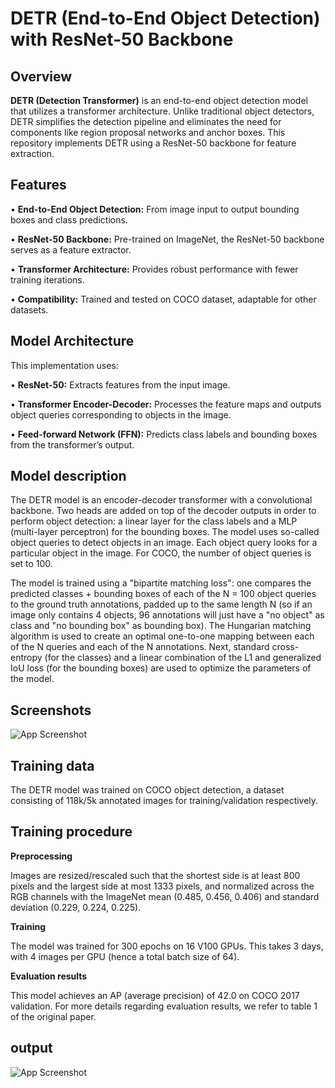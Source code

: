 
# DETR (End-to-End Object Detection) with ResNet-50 Backbone
## Overview
**DETR (Detection Transformer)** is an end-to-end object detection model that utilizes a transformer architecture. Unlike traditional object detectors, DETR simplifies the detection pipeline and eliminates the need for components like region proposal networks and anchor boxes. This repository implements DETR using a ResNet-50 backbone for feature extraction.
## Features
• **End-to-End Object Detection:** From image input to output bounding boxes and class predictions.

• **ResNet-50 Backbone:** Pre-trained on ImageNet, the ResNet-50 backbone serves as a feature extractor.

• **Transformer Architecture:** Provides robust performance with fewer training iterations.

• **Compatibility:** Trained and tested on COCO dataset, adaptable for other datasets.

## Model Architecture
This implementation uses:

•	**ResNet-50:** Extracts features from the input image.

•	**Transformer Encoder-Decoder:** Processes the feature maps and outputs object queries corresponding to objects in the image.

•	**Feed-forward Network (FFN):** Predicts class labels and bounding boxes from the transformer’s output.
## Model description
The DETR model is an encoder-decoder transformer with a convolutional backbone. Two heads are added on top of the decoder outputs in order to perform object detection: a linear layer for the class labels and a MLP (multi-layer perceptron) for the bounding boxes. The model uses so-called object queries to detect objects in an image. Each object query looks for a particular object in the image. For COCO, the number of object queries is set to 100.

The model is trained using a "bipartite matching loss": one compares the predicted classes + bounding boxes of each of the N = 100 object queries to the ground truth annotations, padded up to the same length N (so if an image only contains 4 objects, 96 annotations will just have a "no object" as class and "no bounding box" as bounding box). The Hungarian matching algorithm is used to create an optimal one-to-one mapping between each of the N queries and each of the N annotations. Next, standard cross-entropy (for the classes) and a linear combination of the L1 and generalized IoU loss (for the bounding boxes) are used to optimize the parameters of the model.






## Screenshots

![App Screenshot](https://via.placeholder.com/468x300?text=App+Screenshot+Here)

## Training data
The DETR model was trained on COCO object detection, a dataset consisting of 118k/5k annotated images for training/validation respectively.
## Training procedure
**Preprocessing**

Images are resized/rescaled such that the shortest side is at least 800 pixels and the largest side at most 1333 pixels, and normalized across the RGB channels with the ImageNet mean (0.485, 0.456, 0.406) and standard deviation (0.229, 0.224, 0.225).

**Training**

The model was trained for 300 epochs on 16 V100 GPUs. This takes 3 days, with 4 images per GPU (hence a total batch size of 64).

**Evaluation results**

This model achieves an AP (average precision) of 42.0 on COCO 2017 validation. For more details regarding evaluation results, we refer to table 1 of the original paper.

## output

![App Screenshot](https://via.placeholder.com/468x300?text=App+Screenshot+Here)
